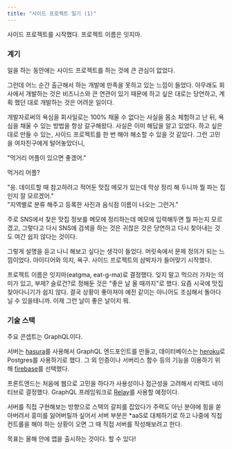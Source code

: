 ```yaml
---
title: "사이드 프로젝트 일기 (1)"
---
```


사이드 프로젝트를 시작했다. 프로젝트 이름은 잇지마.

### 계기

일을 하는 동안에는 사이드 프로젝트를 하는 것에 큰 관심이 없었다.

그런데 어느 순간 출근해서 하는 개발에 만족을 못하고 있는 느낌이 들었다. 아무래도 회사에서 개발하는 것은 비즈니스와 큰 연관이 있기 때문에 하고 싶은 대로는 당연하고, 계획 했던 대로 개발하는 것은 어려운 일이다.

개발자로써의 욕심을 회사일로는 100% 채울 수 없다는 사실을 몸소 체험하고 난 뒤, 욕심을 채울 수 있는 방법을 항상 갈구해왔다. 사실은 이미 해답을 알고 있었다. 하고 싶은 대로 만들 수 있는, 사이드 프로젝트를 한 번 해야 해소할 수 있을 것 같았다. 그런 고민을 여자친구에게 털어놓았더니,

"먹거리 어플이 있으면 좋겠어."

먹거리 어플?

"응. 데이트할 때 참고하려고 적어둔 맛집 메모가 있는데 막상 정리 해 두니까 뭘 파는 집인지 잘 모르겠어."\
"지역별로 분류 해주고 등록한 사진과 음식점 이름이 나오는 그런거."

주로 SNS에서 찾은 맛집 정보를 메모에 정리하는데 메모에 입력해두면 뭘 파는지 모르겠고, 그렇다고 다시 SNS에 검색을 하는 것은 귀찮은 것은 당연하고 다시 찾아내는 것도 여간 쉽지 않다는 것이다.

그렇게 설명을 듣고 나니 해보고 싶다는 생각이 들었다. 머릿속에서 문제 정의가 되는 느낌이었다. 아이디어와 의지, 욕구. 사이드 프로젝트의 삼박자가 들어맞기 시작했다.

프로젝트 이름은 잇지마(eatgma, eat-g-ma)로 결정했다. 잊지 말고 먹으러 가자는 의미가 있고, 부제? 슬로건?로 정해둔 것은 "좋은 날 올 때까지"로 했다. 요즘 시국에 맛집 찾아다니기가 쉽지 않다. 결국 상황이 좋아져야 예전 같이는 아니어도 조심해서 돌아다닐 수 있을테니까. 이제 그런 날이 좋은 날이지 뭐.

### 기술 스택

주요 콘셉트는 GraphQL이다.

서버는 [hasura](https://hasura.io/)를 사용해서 GraphQL 엔드포인트를 만들고, 데이터베이스는 [heroku](https://heroku.com/)로 Postgres를 사용하기로 했다. 그 외 인증이나 서버리스 함수 등의 기능을 이용하기 위해 [firebase](https://firebase.google.com/?hl=ko)를 선택했다.

프론트엔드는 처음에 웹으로 고민을 하다가 사용성이나 접근성을 고려해서 리액트 네이티브로 결정했다. GraphQL 프레임워크로 [Relay](https://relay.dev/)를 사용할 예정이다.

서버를 직접 구현해보는 방향으로 스택의 갈피를 잡았다가 주력도 아닌 분야에 힘을 쏟아버려서 흥미를 잃어버릴까 싶어서 서버 부분은 \*aaS로 대체하기로 하고 나중에 직접 컨트롤을 해야 하는 상황이 오면 그 때 직접 서버를 작성해보려고 한다.

목표는 올해 안에 앱을 출시하는 것이다. 할 수 있다!
